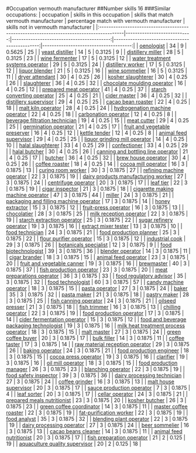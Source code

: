 #Occupation vermouth manufacturer
##Number skills 16
###Similar occupations:
| occupation                                                                              |   skills in this occupation |   skills that match vermouth manufacturer |   percentage match with vermouth manufacturer |   skills not in vermouth manufacturer |
|:----------------------------------------------------------------------------------------|----------------------------:|------------------------------------------:|----------------------------------------------:|--------------------------------------:|
| [oenologist](oenologist.md)                                                             |                          34 |                                         9 |                                        0.5625 |                                    25 |
| [yeast distiller](yeast_distiller.md)                                                   |                          14 |                                         5 |                                        0.3125 |                                     9 |
| [distillery miller](distillery_miller.md)                                               |                          28 |                                         5 |                                        0.3125 |                                    23 |
| [wine fermenter](wine_fermenter.md)                                                     |                          17 |                                         5 |                                        0.3125 |                                    12 |
| [water treatment systems operator](water_treatment_systems_operator.md)                 |                          29 |                                         5 |                                        0.3125 |                                    24 |
| [distillery worker](distillery_worker.md)                                               |                          17 |                                         5 |                                        0.3125 |                                    12 |
| [liquor blender](liquor_blender.md)                                                     |                          21 |                                         5 |                                        0.3125 |                                    16 |
| [wine sommelier](wine_sommelier.md)                                                     |                          16 |                                         5 |                                        0.3125 |                                    11 |
| [dryer attendant](dryer_attendant.md)                                                   |                          30 |                                         4 |                                        0.25   |                                    26 |
| [kosher slaughterer](kosher_slaughterer.md)                                             |                          30 |                                         4 |                                        0.25   |                                    26 |
| [slaughterer](slaughterer.md)                                                           |                          36 |                                         4 |                                        0.25   |                                    32 |
| [chocolate moulding operator](chocolate_moulding_operator.md)                           |                          16 |                                         4 |                                        0.25   |                                    12 |
| [prepared meat operator](prepared_meat_operator.md)                                     |                          41 |                                         4 |                                        0.25   |                                    37 |
| [starch converting operator](starch_converting_operator.md)                             |                          25 |                                         4 |                                        0.25   |                                    21 |
| [cider master](cider_master.md)                                                         |                          36 |                                         4 |                                        0.25   |                                    32 |
| [distillery supervisor](distillery_supervisor.md)                                       |                          29 |                                         4 |                                        0.25   |                                    25 |
| [cacao bean roaster](cacao_bean_roaster.md)                                             |                          22 |                                         4 |                                        0.25   |                                    18 |
| [malt kiln operator](malt_kiln_operator.md)                                             |                          28 |                                         4 |                                        0.25   |                                    24 |
| [hydrogenation machine operator](hydrogenation_machine_operator.md)                     |                          22 |                                         4 |                                        0.25   |                                    18 |
| [carbonation operator](carbonation_operator.md)                                         |                          12 |                                         4 |                                        0.25   |                                     8 |
| [beverage filtration technician](beverage_filtration_technician.md)                     |                          19 |                                         4 |                                        0.25   |                                    15 |
| [meat cutter](meat_cutter.md)                                                           |                          29 |                                         4 |                                        0.25   |                                    25 |
| [germination operator](germination_operator.md)                                         |                          21 |                                         4 |                                        0.25   |                                    17 |
| [fruit and vegetable preserver](fruit_and_vegetable_preserver.md)                       |                          16 |                                         4 |                                        0.25   |                                    12 |
| [kettle tender](kettle_tender.md)                                                       |                          12 |                                         4 |                                        0.25   |                                     8 |
| [animal feed supervisor](animal_feed_supervisor.md)                                     |                          29 |                                         4 |                                        0.25   |                                    25 |
| [liquor grinding mill operator](liquor_grinding_mill_operator.md)                       |                          14 |                                         4 |                                        0.25   |                                    10 |
| [halal slaughterer](halal_slaughterer.md)                                               |                          33 |                                         4 |                                        0.25   |                                    29 |
| [confectioner](confectioner.md)                                                         |                          33 |                                         4 |                                        0.25   |                                    29 |
| [halal butcher](halal_butcher.md)                                                       |                          30 |                                         4 |                                        0.25   |                                    26 |
| [canning and bottling line operator](canning_and_bottling_line_operator.md)             |                          21 |                                         4 |                                        0.25   |                                    17 |
| [butcher](butcher.md)                                                                   |                          36 |                                         4 |                                        0.25   |                                    32 |
| [brew house operator](brew_house_operator.md)                                           |                          30 |                                         4 |                                        0.25   |                                    26 |
| [coffee roaster](coffee_roaster.md)                                                     |                          18 |                                         4 |                                        0.25   |                                    14 |
| [cocoa mill operator](cocoa_mill_operator.md)                                           |                          16 |                                         3 |                                        0.1875 |                                    13 |
| [curing room worker](curing_room_worker.md)                                             |                          30 |                                         3 |                                        0.1875 |                                    27 |
| [refining machine operator](refining_machine_operator.md)                               |                          22 |                                         3 |                                        0.1875 |                                    19 |
| [dairy products manufacturing worker](dairy_products_manufacturing_worker.md)           |                          27 |                                         3 |                                        0.1875 |                                    24 |
| [centrifuge operator](centrifuge_operator.md)                                           |                          20 |                                         3 |                                        0.1875 |                                    17 |
| [leaf tier](leaf_tier.md)                                                               |                          22 |                                         3 |                                        0.1875 |                                    19 |
| [cigar inspector](cigar_inspector.md)                                                   |                          21 |                                         3 |                                        0.1875 |                                    18 |
| [cigarette making machine operator](cigarette_making_machine_operator.md)               |                          47 |                                         3 |                                        0.1875 |                                    44 |
| [miller](miller.md)                                                                     |                          24 |                                         3 |                                        0.1875 |                                    21 |
| [packaging and filling machine operator](packaging_and_filling_machine_operator.md)     |                          17 |                                         3 |                                        0.1875 |                                    14 |
| [honey extractor](honey_extractor.md)                                                   |                          15 |                                         3 |                                        0.1875 |                                    12 |
| [fruit-press operator](fruit-press_operator.md)                                         |                          16 |                                         3 |                                        0.1875 |                                    13 |
| [chocolatier](chocolatier.md)                                                           |                          28 |                                         3 |                                        0.1875 |                                    25 |
| [milk reception operator](milk_reception_operator.md)                                   |                          22 |                                         3 |                                        0.1875 |                                    19 |
| [starch extraction operator](starch_extraction_operator.md)                             |                          25 |                                         3 |                                        0.1875 |                                    22 |
| [sugar refinery operator](sugar_refinery_operator.md)                                   |                          19 |                                         3 |                                        0.1875 |                                    16 |
| [extract mixer tester](extract_mixer_tester.md)                                         |                          13 |                                         3 |                                        0.1875 |                                    10 |
| [food technician](food_technician.md)                                                   |                          24 |                                         3 |                                        0.1875 |                                    21 |
| [food production planner](food_production_planner.md)                                   |                          25 |                                         3 |                                        0.1875 |                                    22 |
| [flour purifier operator](flour_purifier_operator.md)                                   |                          15 |                                         3 |                                        0.1875 |                                    12 |
| [industrial cook](industrial_cook.md)                                                   |                          29 |                                         3 |                                        0.1875 |                                    26 |
| [botanicals specialist](botanicals_specialist.md)                                       |                          12 |                                         3 |                                        0.1875 |                                     9 |
| [food biotechnologist](food_biotechnologist.md)                                         |                          39 |                                         3 |                                        0.1875 |                                    36 |
| [blender operator](blender_operator.md)                                                 |                          14 |                                         3 |                                        0.1875 |                                    11 |
| [cigar brander](cigar_brander.md)                                                       |                          18 |                                         3 |                                        0.1875 |                                    15 |
| [animal feed operator](animal_feed_operator.md)                                         |                          23 |                                         3 |                                        0.1875 |                                    20 |
| [fruit and vegetable canner](fruit_and_vegetable_canner.md)                             |                          19 |                                         3 |                                        0.1875 |                                    16 |
| [brewmaster](brewmaster.md)                                                             |                          40 |                                         3 |                                        0.1875 |                                    37 |
| [fish production operator](fish_production_operator.md)                                 |                          23 |                                         3 |                                        0.1875 |                                    20 |
| [meat preparations operator](meat_preparations_operator.md)                             |                          36 |                                         3 |                                        0.1875 |                                    33 |
| [food regulatory advisor](food_regulatory_advisor.md)                                   |                          35 |                                         3 |                                        0.1875 |                                    32 |
| [food technologist](food_technologist.md)                                               |                          60 |                                         3 |                                        0.1875 |                                    57 |
| [candy machine operator](candy_machine_operator.md)                                     |                          18 |                                         3 |                                        0.1875 |                                    15 |
| [pasta operator](pasta_operator.md)                                                     |                          27 |                                         3 |                                        0.1875 |                                    24 |
| [baker](baker.md)                                                                       |                          35 |                                         3 |                                        0.1875 |                                    32 |
| [pasta maker](pasta_maker.md)                                                           |                          21 |                                         3 |                                        0.1875 |                                    18 |
| [pastry maker](pastry_maker.md)                                                         |                          28 |                                         3 |                                        0.1875 |                                    25 |
| [fish canning operator](fish_canning_operator.md)                                       |                          24 |                                         3 |                                        0.1875 |                                    21 |
| [oilseed presser](oilseed_presser.md)                                                   |                          21 |                                         3 |                                        0.1875 |                                    18 |
| [fish trimmer](fish_trimmer.md)                                                         |                          16 |                                         3 |                                        0.1875 |                                    13 |
| [chilling operator](chilling_operator.md)                                               |                          22 |                                         3 |                                        0.1875 |                                    19 |
| [food production operator](food_production_operator.md)                                 |                          17 |                                         3 |                                        0.1875 |                                    14 |
| [cider fermentation operator](cider_fermentation_operator.md)                           |                          15 |                                         3 |                                        0.1875 |                                    12 |
| [food and beverage packaging technologist](food_and_beverage_packaging_technologist.md) |                          19 |                                         3 |                                        0.1875 |                                    16 |
| [milk heat treatment process operator](milk_heat_treatment_process_operator.md)         |                          18 |                                         3 |                                        0.1875 |                                    15 |
| [malt master](malt_master.md)                                                           |                          27 |                                         3 |                                        0.1875 |                                    24 |
| [green coffee buyer](green_coffee_buyer.md)                                             |                          20 |                                         3 |                                        0.1875 |                                    17 |
| [bulk filler](bulk_filler.md)                                                           |                          14 |                                         3 |                                        0.1875 |                                    11 |
| [coffee taster](coffee_taster.md)                                                       |                          17 |                                         3 |                                        0.1875 |                                    14 |
| [raw material reception operator](raw_material_reception_operator.md)                   |                          29 |                                         3 |                                        0.1875 |                                    26 |
| [baking operator](baking_operator.md)                                                   |                          24 |                                         3 |                                        0.1875 |                                    21 |
| [food production engineer](food_production_engineer.md)                                 |                          18 |                                         3 |                                        0.1875 |                                    15 |
| [cocoa press operator](cocoa_press_operator.md)                                         |                          19 |                                         3 |                                        0.1875 |                                    16 |
| [clarifier](clarifier.md)                                                               |                          19 |                                         3 |                                        0.1875 |                                    16 |
| [oil mill operator](oil_mill_operator.md)                                               |                          18 |                                         3 |                                        0.1875 |                                    15 |
| [food production manager](food_production_manager.md)                                   |                          26 |                                         3 |                                        0.1875 |                                    23 |
| [blanching operator](blanching_operator.md)                                             |                          22 |                                         3 |                                        0.1875 |                                    19 |
| [food safety inspector](food_safety_inspector.md)                                       |                          39 |                                         3 |                                        0.1875 |                                    36 |
| [dairy processing technician](dairy_processing_technician.md)                           |                          27 |                                         3 |                                        0.1875 |                                    24 |
| [coffee grinder](coffee_grinder.md)                                                     |                          16 |                                         3 |                                        0.1875 |                                    13 |
| [malt house supervisor](malt_house_supervisor.md)                                       |                          20 |                                         3 |                                        0.1875 |                                    17 |
| [sauce production operator](sauce_production_operator.md)                               |                           7 |                                         3 |                                        0.1875 |                                     4 |
| [leaf sorter](leaf_sorter.md)                                                           |                          20 |                                         3 |                                        0.1875 |                                    17 |
| [cellar operator](cellar_operator.md)                                                   |                          24 |                                         3 |                                        0.1875 |                                    21 |
| [prepared meals nutritionist](prepared_meals_nutritionist.md)                           |                          23 |                                         3 |                                        0.1875 |                                    20 |
| [kosher butcher](kosher_butcher.md)                                                     |                          26 |                                         3 |                                        0.1875 |                                    23 |
| [green coffee coordinator](green coffee coordinator.md)                                 |                          14 |                                         3 |                                        0.1875 |                                    11 |
| [master coffee roaster](master_coffee_roaster.md)                                       |                          22 |                                         3 |                                        0.1875 |                                    19 |
| [fat-purification worker](fat-purification_worker.md)                                   |                          22 |                                         3 |                                        0.1875 |                                    19 |
| [food analyst](food_analyst.md)                                                         |                          35 |                                         3 |                                        0.1875 |                                    32 |
| [blending plant operator](blending_plant_operator.md)                                   |                          22 |                                         3 |                                        0.1875 |                                    19 |
| [dairy processing operator](dairy_processing_operator.md)                               |                          27 |                                         3 |                                        0.1875 |                                    24 |
| [beer sommelier](beer_sommelier.md)                                                     |                          16 |                                         3 |                                        0.1875 |                                    13 |
| [cacao beans cleaner](cacao_beans_cleaner.md)                                           |                          14 |                                         3 |                                        0.1875 |                                    11 |
| [animal feed nutritionist](animal_feed_nutritionist.md)                                 |                          20 |                                         3 |                                        0.1875 |                                    17 |
| [fish preparation operator](fish_preparation_operator.md)                               |                          21 |                                         2 |                                        0.125  |                                    19 |
| [aquaculture quality supervisor](aquaculture_quality_supervisor.md)                     |                          20 |                                         2 |                                        0.125  |                                    18 |
